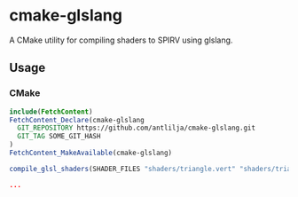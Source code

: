 # cmake-glslang
A CMake utility for compiling shaders to SPIRV using glslang.

## Usage

### CMake
```cmake
include(FetchContent)
FetchContent_Declare(cmake-glslang
  GIT_REPOSITORY https://github.com/antlilja/cmake-glslang.git
  GIT_TAG SOME_GIT_HASH
)
FetchContent_MakeAvailable(cmake-glslang)

compile_glsl_shaders(SHADER_FILES "shaders/triangle.vert" "shaders/triangle.frag")

...
```
